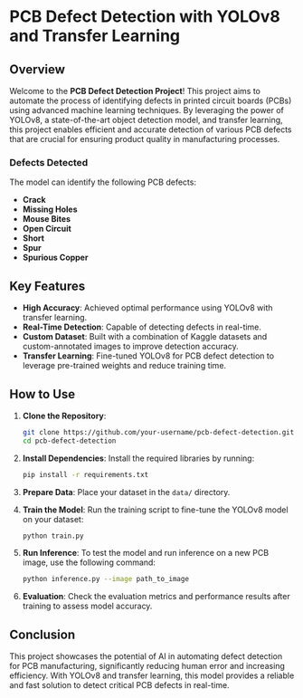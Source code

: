 # PCB Defect Detection with YOLOv8 and Transfer Learning

## Overview
Welcome to the **PCB Defect Detection Project**! This project aims to automate the process of identifying defects in printed circuit boards (PCBs) using advanced machine learning techniques. By leveraging the power of YOLOv8, a state-of-the-art object detection model, and transfer learning, this project enables efficient and accurate detection of various PCB defects that are crucial for ensuring product quality in manufacturing processes.

### Defects Detected
The model can identify the following PCB defects:
- **Crack**
- **Missing Holes**
- **Mouse Bites**
- **Open Circuit**
- **Short**
- **Spur**
- **Spurious Copper**

## Key Features
- **High Accuracy**: Achieved optimal performance using YOLOv8 with transfer learning.
- **Real-Time Detection**: Capable of detecting defects in real-time.
- **Custom Dataset**: Built with a combination of Kaggle datasets and custom-annotated images to improve detection accuracy.
- **Transfer Learning**: Fine-tuned YOLOv8 for PCB defect detection to leverage pre-trained weights and reduce training time.


## How to Use
1. **Clone the Repository**:
    ```bash
    git clone https://github.com/your-username/pcb-defect-detection.git
    cd pcb-defect-detection
    ```

2. **Install Dependencies**:
    Install the required libraries by running:
    ```bash
    pip install -r requirements.txt
    ```

3. **Prepare Data**:
    Place your dataset in the `data/` directory.

4. **Train the Model**:
    Run the training script to fine-tune the YOLOv8 model on your dataset:
    ```bash
    python train.py
    ```

5. **Run Inference**:
    To test the model and run inference on a new PCB image, use the following command:
    ```bash
    python inference.py --image path_to_image
    ```

6. **Evaluation**:
    Check the evaluation metrics and performance results after training to assess model accuracy.


## Conclusion
This project showcases the potential of AI in automating defect detection for PCB manufacturing, significantly reducing human error and increasing efficiency. With YOLOv8 and transfer learning, this model provides a reliable and fast solution to detect critical PCB defects in real-time.

